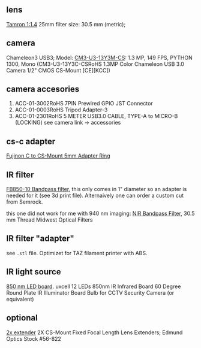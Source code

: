 lens 
----
[Tamron 1:1.4](https://www.bhphotovideo.com/c/product/414378-REG/Tamron_23FM25SP_23FM25SP_2_3_25mm_F1_4.html) 25mm filter size: 30.5 mm (metric);

camera
------
Chameleon3 USB3; Model: [CM3-U3-13Y3M-CS](https://www.flir.com/products/chameleon3-usb3/?model=CM3-U3-13Y3M-CS): 1.3 MP, 149 FPS, PYTHON 1300, Mono (CM3-U3-13Y3C-CSRoHS 1.3MP Color Chameleon USB 3.0 Camera 1/2" CMOS CS-Mount [CE][KCC])

camera accesories
-----------------
1. ACC-01-3002RoHS 7PIN Prewired GPIO JST Connector 
2. ACC-01-0003RoHS Tripod Adapter-3
3. ACC-01-2301RoHS 5 METER USB3.0 CABLE, TYPE-A to MICRO-B (LOCKING) 
see camera link -> accessories

cs-c adapter
------------
[Fujinon C to CS-Mount 5mm Adapter Ring](https://www.bhphotovideo.com/c/product/1013088-REG/fujinon_c_cs_c_mount_lens_to_cs_mount.html)

IR filter
---------
[FB850-10 Bandpass filter](https://www.thorlabs.com/thorproduct.cfm?partnumber=FB850-10), this only comes in 1" diameter so an adapter is needed for it (see 3d print file). Alternaively one can order a custom cut from Semrock. 

this one did not work for me with 940 nm imaging: [NIR Bandpass Filter](https://machinevisionstore.com/catalog/details/898), 30.5 mm Thread Midwest Optical Filters 

IR filter "adapter"
-------------------
see `.stl` file. Optimizet for TAZ filament printer with ABS.


IR light source
---------------
[850 nm LED board](https://www.amazon.com/uxcell-Infrared-Degree-Illuminator-Security/dp/B07PVP57QJ/ref=sr_1_155?dchild=1&keywords=850nm+LED&qid=1605105725&sr=8-155). uxcell 12 LEDs 850nm IR Infrared Board 60 Degree Round Plate IR Illuminator Board Bulb for CCTV Security Camera (or equivalent)
         

optional
--------
[2x extender](https://www.edmundoptics.com/p/2x-cs-mount-fixed-focal-length-lens-extenders/13776/) 2X CS-Mount Fixed Focal Length Lens Extenders; Edmund Optics Stock #56-822                       
